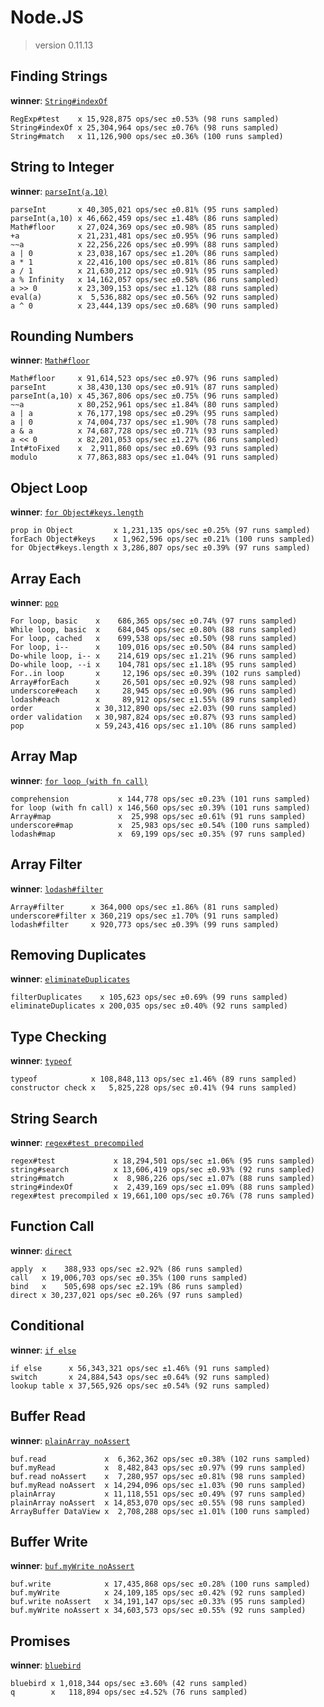 Node.JS
=======

> version 0.11.13

Finding Strings
---------------
**winner**: [`String#indexOf`](http://benchmarkjs.com)

    RegExp#test    x 15,928,875 ops/sec ±0.53% (98 runs sampled)
    String#indexOf x 25,304,964 ops/sec ±0.76% (98 runs sampled)
    String#match   x 11,126,900 ops/sec ±0.36% (100 runs sampled)

String to Integer
-----------------
**winner**: [`parseInt(a,10)`](https://github.com/majimboo/benchmarks/blob/master/javascript/str_to_int.js#L13)

    parseInt       x 40,305,021 ops/sec ±0.81% (95 runs sampled)
    parseInt(a,10) x 46,662,459 ops/sec ±1.48% (86 runs sampled)
    Math#floor     x 27,024,369 ops/sec ±0.98% (85 runs sampled)
    +a             x 21,231,481 ops/sec ±0.95% (96 runs sampled)
    ~~a            x 22,256,226 ops/sec ±0.99% (88 runs sampled)
    a | 0          x 23,038,167 ops/sec ±1.20% (86 runs sampled)
    a * 1          x 22,416,100 ops/sec ±0.81% (86 runs sampled)
    a / 1          x 21,630,212 ops/sec ±0.91% (95 runs sampled)
    a % Infinity   x 14,162,057 ops/sec ±0.58% (86 runs sampled)
    a >> 0         x 23,309,153 ops/sec ±1.12% (88 runs sampled)
    eval(a)        x  5,536,882 ops/sec ±0.56% (92 runs sampled)
    a ^ 0          x 23,444,139 ops/sec ±0.68% (90 runs sampled)

Rounding Numbers
----------------
**winner**: [`Math#floor`](https://github.com/majimboo/benchmarks/blob/master/javascript/round_num.js#L10)

    Math#floor     x 91,614,523 ops/sec ±0.97% (96 runs sampled)
    parseInt       x 38,430,130 ops/sec ±0.91% (87 runs sampled)
    parseInt(a,10) x 45,367,806 ops/sec ±0.75% (96 runs sampled)
    ~~a            x 80,252,961 ops/sec ±1.84% (80 runs sampled)
    a | a          x 76,177,198 ops/sec ±0.29% (95 runs sampled)
    a | 0          x 74,004,737 ops/sec ±1.90% (78 runs sampled)
    a & a          x 74,687,728 ops/sec ±0.71% (93 runs sampled)
    a << 0         x 82,201,053 ops/sec ±1.27% (86 runs sampled)
    Int#toFixed    x  2,911,860 ops/sec ±0.69% (93 runs sampled)
    modulo         x 77,863,883 ops/sec ±1.04% (91 runs sampled)

Object Loop
-----------
**winner**: [`for Object#keys.length`](https://github.com/majimboo/benchmarks/blob/master/javascript/object_loop.js#L55)

    prop in Object         x 1,231,135 ops/sec ±0.25% (97 runs sampled)
    forEach Object#keys    x 1,962,596 ops/sec ±0.21% (100 runs sampled)
    for Object#keys.length x 3,286,807 ops/sec ±0.39% (97 runs sampled)

Array Each
----------
**winner**: [`pop`](https://github.com/majimboo/benchmarks/blob/master/javascript/array_loop.js#L100)

    For loop, basic    x    686,365 ops/sec ±0.74% (97 runs sampled)
    While loop, basic  x    684,045 ops/sec ±0.80% (88 runs sampled)
    For loop, cached   x    699,538 ops/sec ±0.50% (98 runs sampled)
    For loop, i--      x    109,016 ops/sec ±0.50% (84 runs sampled)
    Do-while loop, i-- x    214,619 ops/sec ±1.21% (96 runs sampled)
    Do-while loop, --i x    104,781 ops/sec ±1.18% (95 runs sampled)
    For..in loop       x     12,196 ops/sec ±0.39% (102 runs sampled)
    Array#forEach      x     26,501 ops/sec ±0.92% (98 runs sampled)
    underscore#each    x     28,945 ops/sec ±0.90% (96 runs sampled)
    lodash#each        x     89,912 ops/sec ±1.55% (89 runs sampled)
    order              x 30,312,890 ops/sec ±2.03% (90 runs sampled)
    order validation   x 30,987,824 ops/sec ±0.87% (93 runs sampled)
    pop                x 59,243,416 ops/sec ±1.10% (86 runs sampled)

Array Map
---------
**winner**: [`for loop (with fn call)`](https://github.com/majimboo/benchmarks/blob/master/javascript/array_map.js#L32)

    comprehension           x 144,778 ops/sec ±0.23% (101 runs sampled)
    for loop (with fn call) x 146,560 ops/sec ±0.39% (101 runs sampled)
    Array#map               x  25,998 ops/sec ±0.61% (91 runs sampled)
    underscore#map          x  25,983 ops/sec ±0.54% (100 runs sampled)
    lodash#map              x  69,199 ops/sec ±0.35% (97 runs sampled)

Array Filter
------------
**winner**: [`lodash#filter`](http://lodash.com/docs#filter)

    Array#filter      x 364,000 ops/sec ±1.86% (81 runs sampled)
    underscore#filter x 360,219 ops/sec ±1.70% (91 runs sampled)
    lodash#filter     x 920,773 ops/sec ±0.39% (99 runs sampled)

Removing Duplicates
-------------------
**winner**: [`eliminateDuplicates`](https://github.com/majimboo/benchmarks/blob/master/javascript/duplicate.js#L63)

    filterDuplicates    x 105,623 ops/sec ±0.69% (99 runs sampled)
    eliminateDuplicates x 200,035 ops/sec ±0.40% (92 runs sampled)

Type Checking
-------------
**winner**: [`typeof`](https://github.com/majimboo/benchmarks/blob/master/javascript/type_check.js#L12)

    typeof            x 108,848,113 ops/sec ±1.46% (89 runs sampled)
    constructor check x   5,825,228 ops/sec ±0.41% (94 runs sampled)

String Search
-------------
**winner**: [`regex#test precompiled`](https://github.com/majimboo/benchmarks/blob/master/javascript/string_search.js#L28)

    regex#test             x 18,294,501 ops/sec ±1.06% (95 runs sampled)
    string#search          x 13,606,419 ops/sec ±0.93% (92 runs sampled)
    string#match           x  8,986,226 ops/sec ±1.07% (88 runs sampled)
    string#indexOf         x  2,439,169 ops/sec ±1.09% (88 runs sampled)
    regex#test precompiled x 19,661,100 ops/sec ±0.76% (78 runs sampled)

Function Call
-------------
**winner**: [`direct`](https://github.com/majimboo/benchmarks/blob/master/javascript/function_call.js#L35)

    apply  x    388,933 ops/sec ±2.92% (86 runs sampled)
    call   x 19,006,703 ops/sec ±0.35% (100 runs sampled)
    bind   x    505,698 ops/sec ±2.19% (86 runs sampled)
    direct x 30,237,021 ops/sec ±0.26% (97 runs sampled)

Conditional
-----------
**winner**: [`if else`](https://github.com/majimboo/benchmarks/blob/master/javascript/conditional.js#L7)

    if else      x 56,343,321 ops/sec ±1.46% (91 runs sampled)
    switch       x 24,884,543 ops/sec ±0.64% (92 runs sampled)
    lookup table x 37,565,926 ops/sec ±0.54% (92 runs sampled)

Buffer Read
-----------
**winner**: [`plainArray noAssert`](https://github.com/majimboo/benchmarks/blob/master/javascript/buf_read.js#L314)

    buf.read             x  6,362,362 ops/sec ±0.38% (102 runs sampled)
    buf.myRead           x  8,482,843 ops/sec ±0.97% (99 runs sampled)
    buf.read noAssert    x  7,280,957 ops/sec ±0.81% (98 runs sampled)
    buf.myRead noAssert  x 14,294,096 ops/sec ±1.03% (90 runs sampled)
    plainArray           x 11,118,551 ops/sec ±0.49% (97 runs sampled)
    plainArray noAssert  x 14,853,070 ops/sec ±0.55% (98 runs sampled)
    ArrayBuffer DataView x  2,708,288 ops/sec ±1.01% (100 runs sampled)

Buffer Write
------------
**winner**: [`buf.myWrite noAssert`](https://github.com/majimboo/benchmarks/blob/master/javascript/buf_write.js#L63)

    buf.write            x 17,435,868 ops/sec ±0.28% (100 runs sampled)
    buf.myWrite          x 24,109,185 ops/sec ±0.42% (92 runs sampled)
    buf.write noAssert   x 34,191,147 ops/sec ±0.33% (95 runs sampled)
    buf.myWrite noAssert x 34,603,573 ops/sec ±0.55% (92 runs sampled)

Promises
--------
**winner**: [`bluebird`](https://www.npmjs.org/package/bluebird)

    bluebird x 1,018,344 ops/sec ±3.60% (42 runs sampled)
    q        x   118,894 ops/sec ±4.52% (76 runs sampled)
